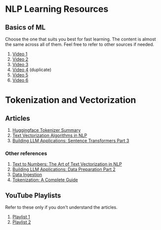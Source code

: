 # NLP Learning Resources

## Basics of ML

Choose the one that suits you best for fast learning. The content is almost the same across all of them. Feel free to refer to other sources if needed.

1. [Video 1](https://www.youtube.com/watch?v=4UJelID_ICw&list=PLZoTAELRMXVPjaAzURB77Kz0YXxj65tYz&index=2)
2. [Video 2](https://www.youtube.com/watch?v=kz184QIO4ZQ&list=PLxCzCOWd7aiEXg5BV10k9THtjnS48yI-T)
3. [Video 3](https://www.youtube.com/watch?v=Ki2iHgKxRBo&list=PLAwxTw4SYaPl0N6-e1GvyLp5-MUMUjOKo)
4. [Video 4](https://www.youtube.com/watch?v=Ki2iHgKxRBo&list=PLAwxTw4SYaPl0N6-e1GvyLp5-MUMUjOKo) (duplicate)
5. [Video 5](https://www.youtube.com/watch?v=WFr2WgN9_xE)
6. [Video 6](https://www.youtube.com/watch?v=i_LwzRVP7bg)

# Tokenization and Vectorization
## Articles

1. [Huggingface Tokenizer Summary](https://huggingface.co/docs/transformers/en/tokenizer_summary)
2. [Text Vectorization Algorithms in NLP](https://medium.com/data-science-in-your-pocket/text-vectorization-algorithms-in-nlp-109d728b2b63)
3. [Building LLM Applications: Sentence Transformers Part 3](https://medium.com/@vipra_singh/building-llm-applications-sentence-transformers-part-3-a9e2529f99c1)
   
### Other references
1. [Text to Numbers: The Art of Text Vectorization in NLP](https://python.plainenglish.io/text-to-numbers-the-art-of-text-vectorization-in-nlp-451ce5e845c8)
2. [Building LLM Applications: Data Preparation Part 2](https://medium.com/@vipra_singh/building-llm-applications-data-preparation-part-2-b7306d224245)
3. [Data Ingestion](https://dataroots.io/blog/aiden-data-ingestion)
4. [Tokenization: A Complete Guide](https://medium.com/@utkarsh.kant/tokenization-a-complete-guide-3f2dd56c0682)

## YouTube Playlists

Refer to these only if you don't understand the articles.

1. [Playlist 1](https://youtube.com/playlist?list=PLeo1K3hjS3uuvuAXhYjV2lMEShq2UYSwX&si=cO9dQK-wtf1hFqLk)
2. [Playlist 2](https://www.youtube.com/playlist?list=PLZoTAELRMXVMdJ5sqbCK2LiM0HhQVWNzm)
